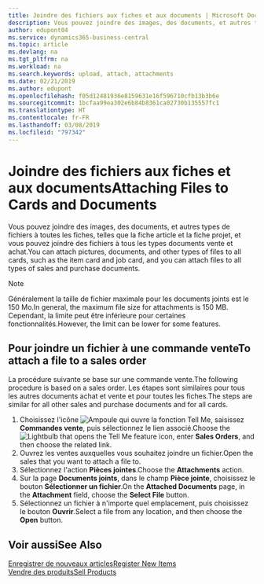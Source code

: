 ```yaml
---
title: Joindre des fichiers aux fiches et aux documents | Microsoft Docs
description: Vous pouvez joindre des images, des documents, et autres types de fichiers à toutes les fiches et à tous les types documents vente et achat.
author: edupont04
ms.service: dynamics365-business-central
ms.topic: article
ms.devlang: na
ms.tgt_pltfrm: na
ms.workload: na
ms.search.keywords: upload, attach, attachments
ms.date: 02/21/2019
ms.author: edupont
ms.openlocfilehash: f05d12481936e8159631e16f596710cfb13b3b6e
ms.sourcegitcommit: 1bcfaa99ea302e6b84b8361ca02730b135557fc1
ms.translationtype: HT
ms.contentlocale: fr-FR
ms.lasthandoff: 03/08/2019
ms.locfileid: "797342"
---
```

# <a name="attaching-files-to-cards-and-documents"></a><span data-ttu-id="d0923-103">Joindre des fichiers aux fiches et aux documents</span><span class="sxs-lookup"><span data-stu-id="d0923-103">Attaching Files to Cards and Documents</span></span>
<span data-ttu-id="d0923-104">Vous pouvez joindre des images, des documents, et autres types de fichiers à toutes les fiches, telles que la fiche article et la fiche projet, et vous pouvez joindre des fichiers à tous les types documents vente et achat.</span><span class="sxs-lookup"><span data-stu-id="d0923-104">You can attach pictures, documents, and other types of files to all cards, such as the item card and job card, and you can attach files to all types of sales and purchase documents.</span></span>

> [!Note]
> <span data-ttu-id="d0923-105">Généralement la taille de fichier maximale pour les documents joints est le 150 Mo.</span><span class="sxs-lookup"><span data-stu-id="d0923-105">In general, the maximum file size for attachments is 150 MB.</span></span> <span data-ttu-id="d0923-106">Cependant, la limite peut être inférieure pour certaines fonctionnalités.</span><span class="sxs-lookup"><span data-stu-id="d0923-106">However, the limit can be lower for some features.</span></span> 

## <a name="to-attach-a-file-to-a-sales-order"></a><span data-ttu-id="d0923-107">Pour joindre un fichier à une commande vente</span><span class="sxs-lookup"><span data-stu-id="d0923-107">To attach a file to a sales order</span></span>
<span data-ttu-id="d0923-108">La procédure suivante se base sur une commande vente.</span><span class="sxs-lookup"><span data-stu-id="d0923-108">The following procedure is based on a sales order.</span></span> <span data-ttu-id="d0923-109">Les étapes sont similaires pour tous les autres documents achat et vente et pour toutes les fiches.</span><span class="sxs-lookup"><span data-stu-id="d0923-109">The steps are similar for all other sales and purchase documents and for all cards.</span></span>

1. <span data-ttu-id="d0923-110">Choisissez l'icône ![Ampoule qui ouvre la fonction Tell Me](media/ui-search/search_small.png "Dites-moi ce que vous voulez faire"), saisissez **Commandes vente**, puis sélectionnez le lien associé.</span><span class="sxs-lookup"><span data-stu-id="d0923-110">Choose the ![Lightbulb that opens the Tell Me feature](media/ui-search/search_small.png "Tell me what you want to do") icon, enter **Sales Orders**, and then choose the related link.</span></span>
2. <span data-ttu-id="d0923-111">Ouvrez les ventes auxquelles vous souhaitez joindre un fichier.</span><span class="sxs-lookup"><span data-stu-id="d0923-111">Open the sales that you want to attach a file to.</span></span>
3. <span data-ttu-id="d0923-112">Sélectionnez l'action **Pièces jointes**.</span><span class="sxs-lookup"><span data-stu-id="d0923-112">Choose the **Attachments** action.</span></span>
4. <span data-ttu-id="d0923-113">Sur la page **Documents joints**, dans le champ **Pièce jointe**, choisissez le bouton **Sélectionner un fichier**.</span><span class="sxs-lookup"><span data-stu-id="d0923-113">On the **Attached Documents** page, in the **Attachment** field, choose the **Select File** button.</span></span>
5. <span data-ttu-id="d0923-114">Sélectionnez un fichier à n'importe quel emplacement, puis choisissez le bouton **Ouvrir**.</span><span class="sxs-lookup"><span data-stu-id="d0923-114">Select a file from any location, and then choose the **Open** button.</span></span>

## <a name="see-also"></a><span data-ttu-id="d0923-115">Voir aussi</span><span class="sxs-lookup"><span data-stu-id="d0923-115">See Also</span></span>
[<span data-ttu-id="d0923-116">Enregistrer de nouveaux articles</span><span class="sxs-lookup"><span data-stu-id="d0923-116">Register New Items</span></span>](inventory-how-register-new-items.md)  
[<span data-ttu-id="d0923-117">Vendre des produits</span><span class="sxs-lookup"><span data-stu-id="d0923-117">Sell Products</span></span>](sales-how-sell-products.md)
